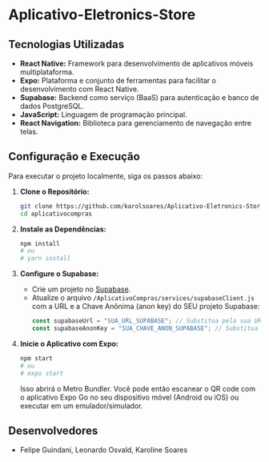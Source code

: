 # Aplicativo-Eletronics-Store
## Tecnologias Utilizadas

*   **React Native:** Framework para desenvolvimento de aplicativos móveis multiplataforma.
*   **Expo:** Plataforma e conjunto de ferramentas para facilitar o desenvolvimento com React Native.
*   **Supabase:** Backend como serviço (BaaS) para autenticação e banco de dados PostgreSQL.
*   **JavaScript:** Linguagem de programação principal.
*   **React Navigation:** Biblioteca para gerenciamento de navegação entre telas.

## Configuração e Execução

Para executar o projeto localmente, siga os passos abaixo:

1.  **Clone o Repositório:**
    ```bash
    git clone https://github.com/karolsoares/Aplicativo-Eletronics-Store.git
    cd aplicativocompras 
    ```

2.  **Instale as Dependências:**
    ```bash
    npm install
    # ou
    # yarn install
    ```

3.  **Configure o Supabase:**
    *   Crie um projeto no [Supabase](https://supabase.com/).
    *   Atualize o arquivo `/AplicativoCompras/services/supabaseClient.js` com a URL e a Chave Anônima (anon key) do SEU projeto Supabase:
        ```javascript
        const supabaseUrl = "SUA_URL_SUPABASE"; // Substitua pela sua URL
        const supabaseAnonKey = "SUA_CHAVE_ANON_SUPABASE"; // Substitua pela sua chave
        ```

4.  **Inicie o Aplicativo com Expo:**
    ```bash
    npm start
    # ou
    # expo start
    ```
    Isso abrirá o Metro Bundler. Você pode então escanear o QR code com o aplicativo Expo Go no seu dispositivo móvel (Android ou iOS) ou executar em um emulador/simulador.

## Desenvolvedores

*  Felipe Guindani, Leonardo Osvald, Karoline Soares